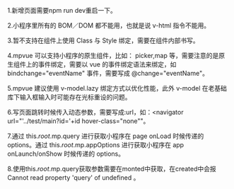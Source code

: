 1.新增页面需要npm run dev重启一下。

2.小程序里所有的 BOM／DOM 都不能用，也就是说 v-html 指令不能用。

3.暂不支持在组件上使用 Class 与 Style 绑定，需要在组件内部书写。

4.mpvue 可以支持小程序的原生组件，比如： picker,map 等，需要注意的是原生组件上的事件绑定，需要以 vue 的事件绑定语法来绑定，如 bindchange="eventName" 事件，需要写成 @change="eventName"。

5.mpvue 建议使用 v-model.lazy 绑定方式以优化性能，此外 v-model 在老基础库下输入框输入时可能存在光标重设的问题。 

6.写页面跳转时候传入动态参数，需要写成:url，如：<navigator url="'../test/main?id='+id hover-class="none""。

7.通过 this.$root.$mp.query 进行获取小程序在 page onLoad 时候传递的 options。通过 this.$root.$mp.appOptions 进行获取小程序在 app onLaunch/onShow 时候传递的 options。

8.使用this.$root.$mp.query获取参数需要在monted中获取，在created中会报Cannot read property 'query' of undefined 。